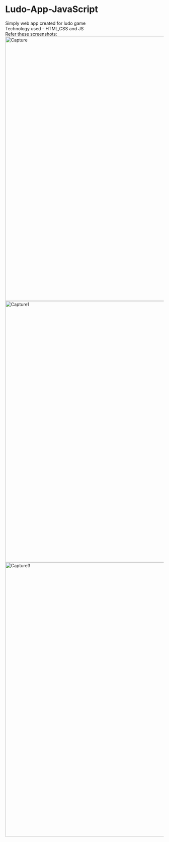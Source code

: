 # Ludo-App-JavaScript
Simply web app created for ludo game<br/>
Technology used - HTML,CSS and JS<br/>
Refer these screenshots:<br/>
<img width="839" alt="Capture" src="https://user-images.githubusercontent.com/37629476/106994308-7fb71580-67a2-11eb-8e86-4b69b1725478.PNG">
<img width="829" alt="Capture1" src="https://user-images.githubusercontent.com/37629476/106994311-80e84280-67a2-11eb-88fa-8f8362729980.PNG">
<img width="871" alt="Capture3" src="https://user-images.githubusercontent.com/37629476/106994316-82b20600-67a2-11eb-9c87-c4bb3cd92f7e.PNG">

